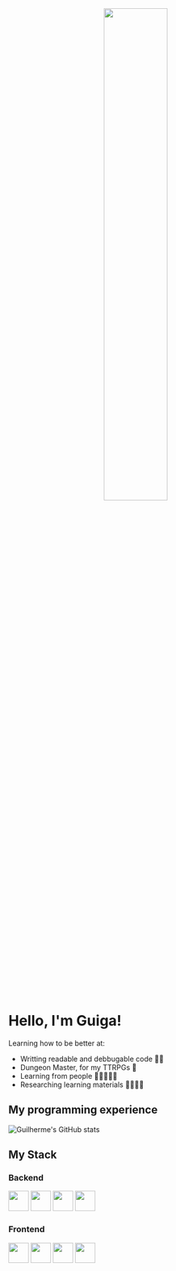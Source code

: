 <div align="center">
  <img src="https://ryguigas0.github.io/ryguigas0/static/readme/welcome.png" width="50%"/>
</div>

# Hello, I'm Guiga!

Learning how to be better at:
- Writting readable and debbugable code 🧑‍💻
- Dungeon Master, for my TTRPGs 🎲
- Learning from people 🧑‍💻🙏🧑‍💼
- Researching learning materials 🧑‍💻🔎🌐

## My programming experience

![Guilherme's GitHub stats](https://github-readme-stats.vercel.app/api?username=ryguigas0&show_icons=true&theme=dracula&count_private=true,prs)

## My Stack

### Backend

<img src="https://cdn.jsdelivr.net/gh/devicons/devicon/icons/elixir/elixir-original.svg" width="40" height="40"/> <img src="https://cdn.jsdelivr.net/gh/devicons/devicon/icons/java/java-original.svg" height="40" width="40"/> <img src="https://cdn.jsdelivr.net/gh/devicons/devicon/icons/javascript/javascript-original.svg" width="40" height="40"/> <img src="https://cdn.jsdelivr.net/gh/devicons/devicon/icons/typescript/typescript-original.svg" height="40" width="40"/>  


### Frontend

<img src="https://cdn.jsdelivr.net/gh/devicons/devicon/icons/html5/html5-original.svg" height="40" width="40"/> <img src="https://cdn.jsdelivr.net/gh/devicons/devicon/icons/css3/css3-original.svg" height="40" width="40"/> <img src="https://cdn.jsdelivr.net/gh/devicons/devicon/icons/javascript/javascript-original.svg" width="40" height="40"/> <img src="https://cdn.jsdelivr.net/gh/devicons/devicon/icons/bootstrap/bootstrap-original.svg" height="40" width="40"/>
